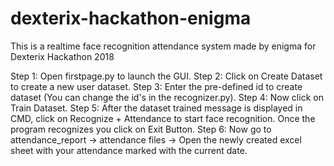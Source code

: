 # dexterix-hackathon-enigma
This is a realtime face recognition attendance system made by enigma for Dexterix Hackathon 2018

Step 1: Open firstpage.py to launch the GUI.
Step 2: Click on Create Dataset to create a new user dataset.
Step 3: Enter the pre-defined id to create dataset (You can change the id's in the recognizer.py).
Step 4: Now click on Train Dataset.
Step 5: After the dataset trained message is displayed in CMD, click on Recognize + Attendance to start face recognition. Once the program recognizes you click on Exit Button.
Step 6: Now go to attendance_report -> attendance files -> Open the newly created excel sheet with your attendance marked with the current date.

